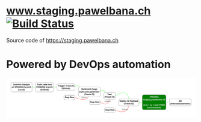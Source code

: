 # www.staging.pawelbana.ch [![Build Status](https://travis-ci.org/pawlobanano/pawelbana.ch.svg?branch=STAGING)](https://travis-ci.org/pawlobanano/pawelbana.ch)

Source code of https://staging.pawelbana.ch

# Powered by DevOps automation
![Automation flow](ci-cdel-cdep-on-staging-pawelbana-ch.map.svg "Continous -Integration, -Delivery, -Deployment on www.staging.pawelbana.ch")
